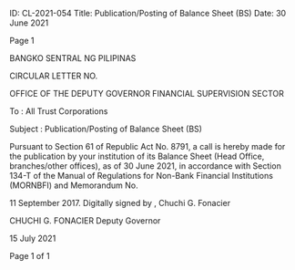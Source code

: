ID: CL-2021-054
Title: Publication/Posting of Balance Sheet (BS)
Date: 30 June 2021

Page 1

BANGKO SENTRAL NG PILIPINAS

CIRCULAR LETTER NO.

OFFICE OF THE DEPUTY GOVERNOR FINANCIAL SUPERVISION SECTOR

To : All Trust Corporations

Subject : Publication/Posting of Balance Sheet (BS)

Pursuant to Section 61 of Republic Act No. 8791, a call is hereby made for the publication by your institution of its Balance Sheet (Head Office, branches/other offices), as of 30 June 2021, in accordance with Section 134-T of the Manual of Regulations for Non-Bank Financial Institutions (MORNBFI) and Memorandum No.

11 September 2017. Digitally signed by , Chuchi G. Fonacier

CHUCHI G. FONACIER Deputy Governor

15 July 2021

Page 1 of 1